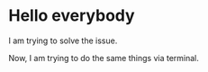 # Hello everybody  

I am trying to solve the issue.  


Now, I am trying to do the same things via terminal.  
